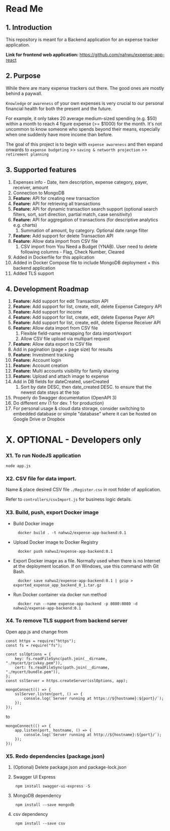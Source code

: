# Read Me
## 1. Introduction
This repository is meant for a Backend application for an expense tracker application.

**Link for frontend web application:** https://github.com/nahwu/expense-app-react

## 2. Purpose
While there are many expense trackers out there. The good ones are mostly behind a paywall. 

`Knowledge` or `awareness` of your own expenses is very crucial to our personal financial health for both the present and the future.

For example, it only takes 20 average medium-sized spending (e.g. $50) within a month to reach 4 figure expense (>= $1000) for the month.
It's not uncommon to know someone who spends beyond their means, especially when one suddenly have more income than before. 

The goal of this project is to begin with `expense awareness` and then expand onwards to  `expense budgeting` >> `saving & networth projection` >> `retirement planning`


## 3. Supported features
1. Expenses info - Date, item description, expense category, payer, receiver, amount
1. Connection to MongoDB
1. **Feature:** API for creating new transaction
1. **Feature:** API for retrieving all transactions
1. **Feature:** API for dynamic transaction search support (optional search filters, sort, sort direction, partial match, case sensitivity)
1. **Feature:** API for aggregation of transactions (for descriptive analytics e.g. charts)
    1. Summation of amount, by category. Optional date range filter
1. **Feature:** Add support for delete Transaction API
1. **Feature:** Allow data import from CSV file
    1. CSV import from You Need a Budget (YNAB). User need to delete following columns - Flag, Check Number, Cleared
1. Added in Dockerfile for this application
1. Added in Docker Compose file to include MongoDB deployment + this backend application
1. Added TLS support


## 4. Development Roadmap
1. **Feature:** Add support for edit Transaction API
1. **Feature:** Add support for list, create, edit, delete Expense Category API
1. **Feature:** Add support for income
1. **Feature:** Add support for list, create, edit, delete Expense Payer API
1. **Feature:** Add support for list, create, edit, delete Expense Receiver API
1. **Feature:** Allow data import from CSV file
    1. Flexible field-name remapping for data import/export
    1. Allow CSV file upload via multipart request
1. **Feature:** Allow data export to CSV file
1. Add in pagination (page + page size) for results
1. **Feature:** Investment tracking
1. **Feature:** Account login
1. **Feature:** Account creation
1. **Feature:** Multi accounts visibility for family sharing
1. **Feature:** Upload and attach image to expense
1. Add in DB fields for dateCreated, userCreated
    1. Sort by date DESC, then date_created DESC. to ensure that the newest date stays at the top
1. Properly do Swagger documentation (OpenAPI 3)
1. Do different env (1 for dev. 1 for production)
1. For personal usage & cloud data storage, consider switching to embedded database or simple "database" where it can be hosted on Google Drive or Dropbox


# X. OPTIONAL - Developers only

### X1. To run NodeJS application
    
    node app.js

### X2. CSV file for data import.
Name & place desired CSV file `./Register.csv` in root folder of application. 

Refer to `controllers/csvImport.js` for business logic details.

### X3. Build, push, export Docker image
- Build Docker image

        docker build . -t nahwu2/expense-app-backend:0.1

- Upload Docker image to Docker Registry

        docker push nahwu2/expense-app-backend:0.1

- Export Docker image as a file. Normally used when there is no Internet at the deployment location. If on Windows, use this command with Git Bash.

        docker save nahwu2/expense-app-backend:0.1 | gzip > exported_expense_app_backend_0_1.tar.gz

- Run Docker container via docker run method

        docker run --name expense-app-backend -p 8080:8080 -d nahwu2/expense-app-backend:0.1


### X4. To remove TLS support from backend server
Open app.js and change from

    const https = require("https");
    const fs = require("fs");

    const sslOptions = {
        key: fs.readFileSync(path.join(__dirname, "./mycert/privkey.pem")),
        cert: fs.readFileSync(path.join(__dirname, "./mycert/bundle.pem")),
    };
    const sslServer = https.createServer(sslOptions, app);

    mongoConnect(() => {
        sslServer.listen(port, () => {
            console.log(`Server running at https://${hostname}:${port}/`);
        });
    });

to

    mongoConnect(() => {
        app.listen(port, hostname, () => {
            console.log(`Server running at http://${hostname}:${port}/`);
        });
    });


### X5. Redo dependencies (package.json)
1. (Optional) Delete package.json and package-lock.json
2. Swagger UI Express

        npm install swagger-ui-express -S

3. MongoDB dependency

        npm install --save mongodb

4. csv dependency

        npm install --save csv
